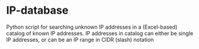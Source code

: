 # IP-database

Python script for searching unknown IP addresses in a (Excel-based) catalog of known IP addresses.  IP addresses in catalog can either be single IP addresses, or can be an IP range in CIDR (slash) notation
